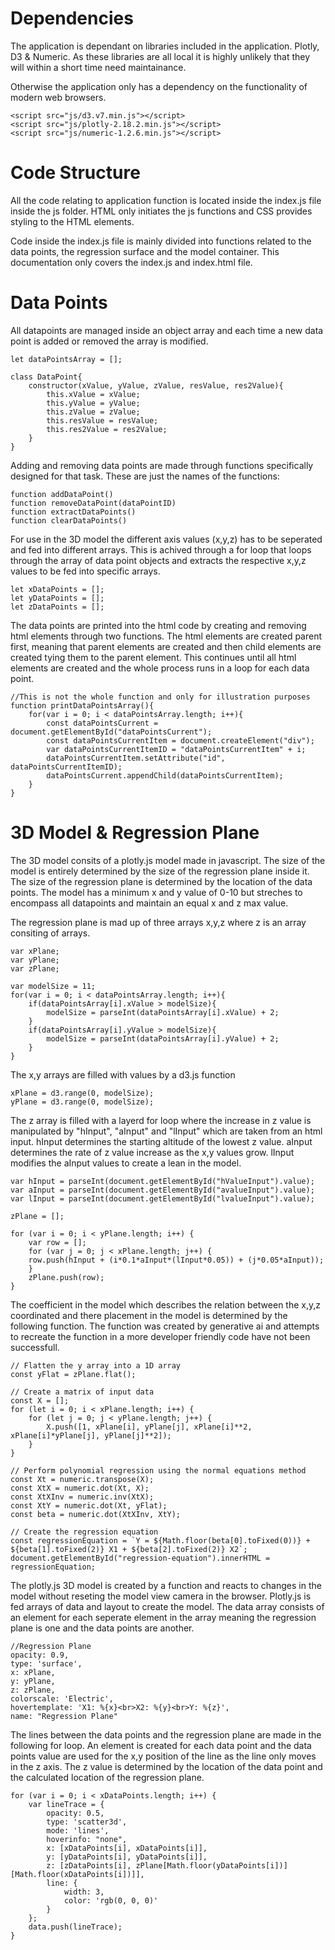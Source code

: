 # Dependencies

The application is dependant on libraries included in the application. Plotly, D3 & Numeric. As these libraries are all local it is highly unlikely that they will within a short time need maintainance. 

Otherwise the application only has a dependency on the functionality of modern web browsers.

```
<script src="js/d3.v7.min.js"></script>
<script src="js/plotly-2.18.2.min.js"></script>
<script src="js/numeric-1.2.6.min.js"></script>
```

# Code Structure

All the code relating to application function is located inside the index.js file inside the js folder. HTML only initiates the js functions and CSS provides styling to the HTML elements.

Code inside the index.js file is mainly divided into functions related to the data points, the regression surface and the model container. This documentation only covers the index.js and index.html file.

# Data Points

All datapoints are managed inside an object array and each time a new data point is added or removed the array is modified.

```
let dataPointsArray = [];

class DataPoint{
    constructor(xValue, yValue, zValue, resValue, res2Value){
        this.xValue = xValue;
        this.yValue = yValue;
        this.zValue = zValue;
        this.resValue = resValue;
        this.res2Value = res2Value;
    }
}
```


Adding and removing data points are made through functions specifically designed for that task. These are just the names of the functions:

```
function addDataPoint()
function removeDataPoint(dataPointID)
function extractDataPoints()
function clearDataPoints()
```


For use in the 3D model the different axis values (x,y,z) has to be seperated and fed into different arrays. This is achived through a for loop that loops through the array of data point objects and extracts the respective x,y,z values to be fed into specific arrays.

```
let xDataPoints = [];
let yDataPoints = [];
let zDataPoints = [];
```


The data points are printed into the html code by creating and removing html elements through two functions. The html elements are created parent first, meaning that parent elements are created and then child elements are created tying them to the parent element. This continues until all html elements are created and the whole process runs in a loop for each data point.

```
//This is not the whole function and only for illustration purposes
function printDataPointsArray(){
    for(var i = 0; i < dataPointsArray.length; i++){
        const dataPointsCurrent = document.getElementById("dataPointsCurrent");
        const dataPointsCurrentItem = document.createElement("div");
        var dataPointsCurrentItemID = "dataPointsCurrentItem" + i;
        dataPointsCurrentItem.setAttribute("id", dataPointsCurrentItemID);
        dataPointsCurrent.appendChild(dataPointsCurrentItem);
    }
}
```

# 3D Model & Regression Plane

The 3D model consits of a plotly.js model made in javascript. The size of the model is entirely determined by the size of the regression plane inside it. The size of the regression plane is determined by the location of the data points. The model has a minimum x and y value of 0-10 but streches to encompass all datapoints and maintain an equal x and z max value.

The regression plane is mad up of three arrays x,y,z where z is an array consiting of arrays.

```
var xPlane;
var yPlane;
var zPlane;

var modelSize = 11;
for(var i = 0; i < dataPointsArray.length; i++){
    if(dataPointsArray[i].xValue > modelSize){
        modelSize = parseInt(dataPointsArray[i].xValue) + 2;
    }
    if(dataPointsArray[i].yValue > modelSize){
        modelSize = parseInt(dataPointsArray[i].yValue) + 2;
    }
}
```

The x,y arrays are filled with values by a d3.js function 

```
xPlane = d3.range(0, modelSize);
yPlane = d3.range(0, modelSize);
```


The z array is filled with a layerd for loop where the increase in z value is manipulated by "hInput", "aInput" and "lInput" which are taken from an html input. hInput determines the starting altitude of the lowest z value. aInput determines the rate of z value increase as the x,y values grow. lInput modifies the aInput values to create a lean in the model.

```
var hInput = parseInt(document.getElementById("hValueInput").value);
var aInput = parseInt(document.getElementById("avalueInput").value);
var lInput = parseInt(document.getElementById("lvalueInput").value);

zPlane = [];

for (var i = 0; i < yPlane.length; i++) {
    var row = [];
    for (var j = 0; j < xPlane.length; j++) {
    row.push(hInput + (i*0.1*aInput*(lInput*0.05)) + (j*0.05*aInput));
    }
    zPlane.push(row);
}
```


The coefficient in the model which describes the relation between the x,y,z coordinated and there placement in the model is determined by the following function. The function was created by generative ai and attempts to recreate the function in a more developer friendly code have not been successfull.

```
// Flatten the y array into a 1D array
const yFlat = zPlane.flat();

// Create a matrix of input data
const X = [];
for (let i = 0; i < xPlane.length; i++) {
    for (let j = 0; j < yPlane.length; j++) {
        X.push([1, xPlane[i], yPlane[j], xPlane[i]**2, xPlane[i]*yPlane[j], yPlane[j]**2]);
    }
}

// Perform polynomial regression using the normal equations method
const Xt = numeric.transpose(X);
const XtX = numeric.dot(Xt, X);
const XtXInv = numeric.inv(XtX);
const XtY = numeric.dot(Xt, yFlat);
const beta = numeric.dot(XtXInv, XtY);

// Create the regression equation
const regressionEquation = `Y = ${Math.floor(beta[0].toFixed(0))} + ${beta[1].toFixed(2)} X1 + ${beta[2].toFixed(2)} X2`;
document.getElementById("regression-equation").innerHTML = regressionEquation;
```


The plotly.js 3D model is created by a function and reacts to changes in the model without reseting the model view camera in the browser. Plotly.js is fed arrays of data and layout to create the model. The data array consists of an element for each seperate element in the array meaning the regression plane is one and the data points are another. 

```
//Regression Plane
opacity: 0.9,
type: 'surface',
x: xPlane,
y: yPlane, 
z: zPlane,
colorscale: 'Electric',
hovertemplate: 'X1: %{x}<br>X2: %{y}<br>Y: %{z}',
name: "Regression Plane"
```


The lines between the data points and the regression plane are made in the following for loop. An element is created for each data point and the data points value are used for the x,y position of the line as the line only moves in the z axis. The z value is determined by the location of the data point and the calculated location of the regression plane.

```
for (var i = 0; i < xDataPoints.length; i++) {
    var lineTrace = {
        opacity: 0.5,
        type: 'scatter3d',
        mode: 'lines',
        hoverinfo: "none",
        x: [xDataPoints[i], xDataPoints[i]],
        y: [yDataPoints[i], yDataPoints[i]],
        z: [zDataPoints[i], zPlane[Math.floor(yDataPoints[i])][Math.floor(xDataPoints[i])]],
        line: {
            width: 3,
            color: 'rgb(0, 0, 0)'
        }
    };
    data.push(lineTrace);
}
```